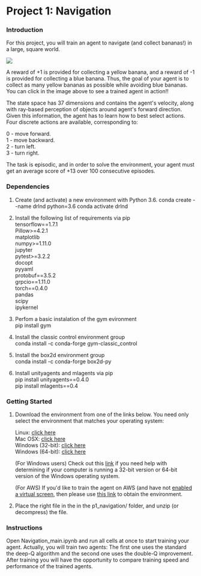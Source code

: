 # Project 1: Navigation

### Introduction

For this project, you will train an agent to navigate (and collect bananas!) in a large, square world.


[![](http://img.youtube.com/vi/ZyI_8GETSLk/0.jpg)](http://www.youtube.com/watch?v=ZyI_8GETSLk "Trained agent")


A reward of +1 is provided for collecting a yellow banana, and a reward of -1 is provided for collecting a blue banana. Thus, the goal of your agent is to collect as many yellow bananas as possible while avoiding blue bananas. You can click in the image above to see a trained agent in action!!

The state space has 37 dimensions and contains the agent's velocity, along with ray-based perception of objects around agent's forward direction. Given this information, the agent has to learn how to best select actions. Four discrete actions are available, corresponding to:

0 - move forward.\
1 - move backward.\
2 - turn left.\
3 - turn right.

The task is episodic, and in order to solve the environment, your agent must get an average score of +13 over 100 consecutive episodes.

### Dependencies

1. Create (and activate) a new environment with Python 3.6. 
        conda create --name drlnd python=3.6
        conda activate drlnd

2. Install the following list of requirements via pip\
        tensorflow==1.7.1\
        Pillow>=4.2.1\
        matplotlib\
        numpy>=1.11.0\
        jupyter\
        pytest>=3.2.2\
        docopt\
        pyyaml\
        protobuf==3.5.2\
        grpcio==1.11.0\
        torch==0.4.0\
        pandas\
        scipy\
        ipykernel

3. Perfom a basic instalation of the gym evironment\
        pip install gym

4. Install the classic control environment group\
        conda install -c conda-forge gym-classic_control

5. Install the box2d environment group\
        conda install -c conda-forge box2d-py

6. Install unityagents and mlagents via pip\
        pip install unityagents==0.4.0\
        pip install mlagents==0.4
        


### Getting Started

1. Download the environment from one of the links below. You need only select the environment that matches your operating system:

    Linux: [click here](https://s3-us-west-1.amazonaws.com/udacity-drlnd/P1/Banana/Banana_Linux.zip)\
    Mac OSX: [click here](https://s3-us-west-1.amazonaws.com/udacity-drlnd/P1/Banana/Banana.app.zip)\
    Windows (32-bit): [click here](https://s3-us-west-1.amazonaws.com/udacity-drlnd/P1/Banana/Banana_Windows_x86.zip)\
    Windows (64-bit): [click here](https://s3-us-west-1.amazonaws.com/udacity-drlnd/P1/Banana/Banana_Windows_x86_64.zip)

    (For Windows users) Check out this [link](https://support.microsoft.com/en-us/help/827218/how-to-determine-whether-a-computer-is-running-a-32-bit-version-or-64) if you need help with determining if your computer is running a 32-bit version or 64-bit version of the Windows operating system.

    (For AWS) If you'd like to train the agent on AWS (and have not [enabled a virtual screen](https://github.com/Unity-Technologies/ml-agents/blob/master/docs/Training-on-Amazon-Web-Service.md), then please use [this link](https://s3-us-west-1.amazonaws.com/udacity-drlnd/P1/Banana/Banana_Linux_NoVis.zip) to obtain the environment.
    

2. Place the right file in the in the p1_navigation/ folder, and unzip (or decompress) the file.

### Instructions

Open Navigation_main.ipynb and run all cells at once to start training your agent. Actually, you will train two agents: The first one uses the standard the deep-Q algorithm and the second one uses the double-Q improvement. After training you will have the opportunity to compare training speed and performance of the trained agents.
